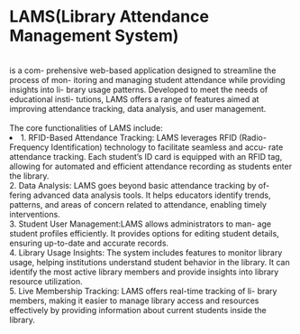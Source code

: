 <h1>LAMS(Library Attendance Management System)</h1><br> is a com-
prehensive web-based application designed to streamline the process of mon-
itoring and managing student attendance while providing insights into li-
brary usage patterns. Developed to meet the needs of educational insti-
tutions, LAMS offers a range of features aimed at improving attendance
tracking, data analysis, and user management.<br><br>
The core functionalities of LAMS include:<br>
<li>
  1. RFID-Based Attendance Tracking: LAMS leverages RFID (Radio-
Frequency Identification) technology to facilitate seamless and accu-
rate attendance tracking. Each student’s ID card is equipped with an
RFID tag, allowing for automated and efficient attendance recording
as students enter the library.<br>
2. Data Analysis: LAMS goes beyond basic attendance tracking by of-
fering advanced data analysis tools. It helps educators identify trends,
patterns, and areas of concern related to attendance, enabling timely
interventions.<br>
3. Student User Management:LAMS allows administrators to man-
age student profiles efficiently. It provides options for editing student
details, ensuring up-to-date and accurate records.<br>
4. Library Usage Insights: The system includes features to monitor
library usage, helping institutions understand student behavior in the
library. It can identify the most active library members and provide
insights into library resource utilization.<br>
5. Live Membership Tracking: LAMS offers real-time tracking of li-
brary members, making it easier to manage library access and resources
effectively by providing information about current students inside the
library.
</li>
